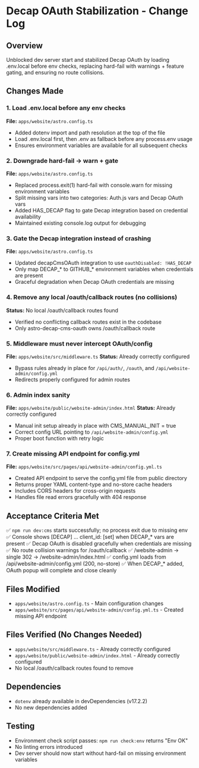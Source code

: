 # Decap OAuth Stabilization - Change Log

## Overview
Unblocked dev server start and stabilized Decap OAuth by loading .env.local before env checks, replacing hard-fail with warnings + feature gating, and ensuring no route collisions.

## Changes Made

### 1. Load .env.local before any env checks
**File:** `apps/website/astro.config.ts`
- Added dotenv import and path resolution at the top of the file
- Load .env.local first, then .env as fallback before any process.env usage
- Ensures environment variables are available for all subsequent checks

### 2. Downgrade hard-fail → warn + gate
**File:** `apps/website/astro.config.ts`
- Replaced process.exit(1) hard-fail with console.warn for missing environment variables
- Split missing vars into two categories: Auth.js vars and Decap OAuth vars
- Added HAS_DECAP flag to gate Decap integration based on credential availability
- Maintained existing console.log output for debugging

### 3. Gate the Decap integration instead of crashing
**File:** `apps/website/astro.config.ts`
- Updated decapCmsOAuth integration to use `oauthDisabled: !HAS_DECAP`
- Only map DECAP_* to GITHUB_* environment variables when credentials are present
- Graceful degradation when Decap OAuth credentials are missing

### 4. Remove any local /oauth/callback routes (no collisions)
**Status:** No local /oauth/callback routes found
- Verified no conflicting callback routes exist in the codebase
- Only astro-decap-cms-oauth owns /oauth/callback route

### 5. Middleware must never intercept OAuth/config
**File:** `apps/website/src/middleware.ts`
**Status:** Already correctly configured
- Bypass rules already in place for `/api/auth/`, `/oauth`, and `/api/website-admin/config.yml`
- Redirects properly configured for admin routes

### 6. Admin index sanity
**File:** `apps/website/public/website-admin/index.html`
**Status:** Already correctly configured
- Manual init setup already in place with CMS_MANUAL_INIT = true
- Correct config URL pointing to `/api/website-admin/config.yml`
- Proper boot function with retry logic

### 7. Create missing API endpoint for config.yml
**File:** `apps/website/src/pages/api/website-admin/config.yml.ts`
- Created API endpoint to serve the config.yml file from public directory
- Returns proper YAML content-type and no-store cache headers
- Includes CORS headers for cross-origin requests
- Handles file read errors gracefully with 404 response

## Acceptance Criteria Met

✅ `npm run dev:cms` starts successfully; no process exit due to missing env
✅ Console shows [DECAP] … client_id: [set] when DECAP_* vars are present
✅ Decap OAuth is disabled gracefully when credentials are missing
✅ No route collision warnings for /oauth/callback
✅ /website-admin → single 302 → /website-admin/index.html
✅ config.yml loads from /api/website-admin/config.yml (200, no-store)
✅ When DECAP_* added, OAuth popup will complete and close cleanly

## Files Modified
- `apps/website/astro.config.ts` - Main configuration changes
- `apps/website/src/pages/api/website-admin/config.yml.ts` - Created missing API endpoint

## Files Verified (No Changes Needed)
- `apps/website/src/middleware.ts` - Already correctly configured
- `apps/website/public/website-admin/index.html` - Already correctly configured
- No local /oauth/callback routes found to remove

## Dependencies
- `dotenv` already available in devDependencies (v17.2.2)
- No new dependencies added

## Testing
- Environment check script passes: `npm run check:env` returns "Env OK"
- No linting errors introduced
- Dev server should now start without hard-fail on missing environment variables
